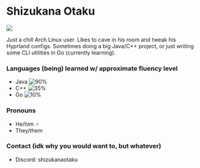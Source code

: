 # Shizukana Otaku
![](https://archlinux.org/static/logos/archlinux-logo-white-90dpi.3a3e8fd083d2.png)

Just a chill Arch Linux user. Likes to cave in his room and tweak his Hyprland configs. Sometimes doing a big Java/C++ project, or just writing some CLI utilities in Go (currently learning).

### Languages (being) learned w/ approximate fluency level
- Java ![90%](https://progress-bar.dev/90)
- C++ ![35%](https://progress-bar.dev/35)
- Go ![10%](https://progress-bar.dev/10)

### Pronouns
- He/him ♂️
- They/them

### Contact (idk why you would want to, but whatever)
- Discord: shizukanaotaku

